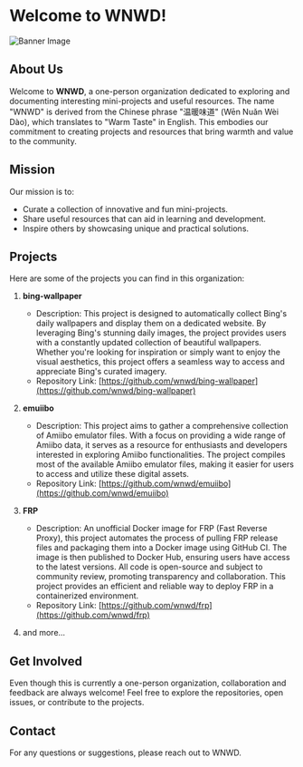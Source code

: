 # Welcome to WNWD!


![Banner Image](https://wnwd.github.io/img/banner.png)

## About Us

Welcome to **WNWD**, a one-person organization dedicated to exploring and documenting interesting mini-projects and useful resources. The name "WNWD" is derived from the Chinese phrase "温暖味道" (Wēn Nuǎn Wèi Dào), which translates to "Warm Taste" in English. This embodies our commitment to creating projects and resources that bring warmth and value to the community.


## Mission

Our mission is to:
- Curate a collection of innovative and fun mini-projects.
- Share useful resources that can aid in learning and development.
- Inspire others by showcasing unique and practical solutions.

## Projects

Here are some of the projects you can find in this organization:

1. **bing-wallpaper**
   - Description: This project is designed to automatically collect Bing's daily wallpapers and display them on a dedicated website. By leveraging Bing's stunning daily images, the project provides users with a constantly updated collection of beautiful wallpapers. Whether you're looking for inspiration or simply want to enjoy the visual aesthetics, this project offers a seamless way to access and appreciate Bing's curated imagery.
   - Repository Link: [https://github.com/wnwd/bing-wallpaper](https://github.com/wnwd/bing-wallpaper)

2. **emuiibo**
   - Description: This project aims to gather a comprehensive collection of Amiibo emulator files. With a focus on providing a wide range of Amiibo data, it serves as a resource for enthusiasts and developers interested in exploring Amiibo functionalities. The project compiles most of the available Amiibo emulator files, making it easier for users to access and utilize these digital assets.
   - Repository Link: [https://github.com/wnwd/emuiibo](https://github.com/wnwd/emuiibo)

3. **FRP**
   - Description: An unofficial Docker image for FRP (Fast Reverse Proxy), this project automates the process of pulling FRP release files and packaging them into a Docker image using GitHub CI. The image is then published to Docker Hub, ensuring users have access to the latest versions. All code is open-source and subject to community review, promoting transparency and collaboration. This project provides an efficient and reliable way to deploy FRP in a containerized environment.
   - Repository Link: [https://github.com/wnwd/frp](https://github.com/wnwd/frp)

4. and more...

## Get Involved

Even though this is currently a one-person organization, collaboration and feedback are always welcome! Feel free to explore the repositories, open issues, or contribute to the projects.

## Contact

For any questions or suggestions, please reach out to WNWD.

